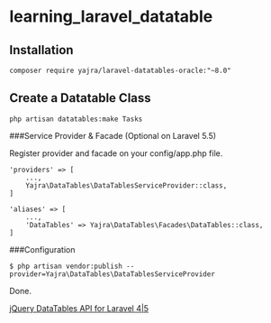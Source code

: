 # learning_laravel_datatable

## Installation

`composer require yajra/laravel-datatables-oracle:"~8.0"`

## Create a Datatable Class

`php artisan datatables:make Tasks`


###Service Provider & Facade (Optional on Laravel 5.5)

Register provider and facade on your config/app.php file.
```
'providers' => [
    ...,
    Yajra\DataTables\DataTablesServiceProvider::class,
]

'aliases' => [
    ...,
    'DataTables' => Yajra\DataTables\Facades\DataTables::class,
]
```
###Configuration
```
$ php artisan vendor:publish --provider=Yajra\DataTables\DataTablesServiceProvider
```

Done.

[jQuery DataTables API for Laravel 4|5](https://github.com/yajra/laravel-datatables)

